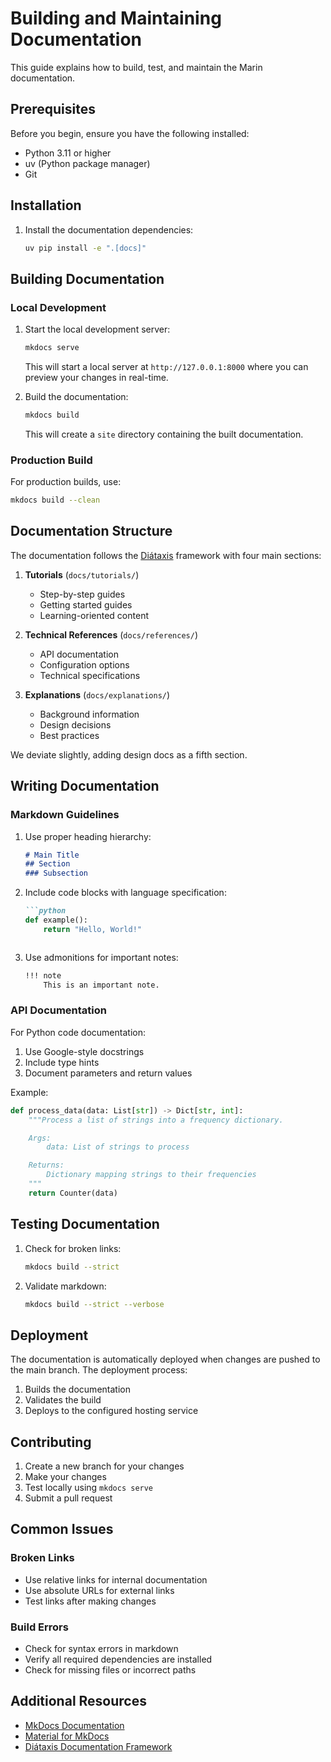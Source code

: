 # Building and Maintaining Documentation

This guide explains how to build, test, and maintain the Marin documentation.

## Prerequisites

Before you begin, ensure you have the following installed:

- Python 3.11 or higher
- uv (Python package manager)
- Git

## Installation

1. Install the documentation dependencies:
   ```bash
   uv pip install -e ".[docs]"
   ```

## Building Documentation

### Local Development

1. Start the local development server:
   ```bash
   mkdocs serve
   ```
   This will start a local server at `http://127.0.0.1:8000` where you can preview your changes in real-time.

2. Build the documentation:
   ```bash
   mkdocs build
   ```
   This will create a `site` directory containing the built documentation.

### Production Build

For production builds, use:
```bash
mkdocs build --clean
```

## Documentation Structure

The documentation follows the [Diátaxis](https://diataxis.fr/) framework with four main sections:

1. **Tutorials** (`docs/tutorials/`)
   - Step-by-step guides
   - Getting started guides
   - Learning-oriented content

2. **Technical References** (`docs/references/`)
   - API documentation
   - Configuration options
   - Technical specifications

3. **Explanations** (`docs/explanations/`)
   - Background information
   - Design decisions
   - Best practices


We deviate slightly, adding design docs as a fifth section.

## Writing Documentation

### Markdown Guidelines

1. Use proper heading hierarchy:
   ```markdown
   # Main Title
   ## Section
   ### Subsection
   ```

2. Include code blocks with language specification:
   ```markdown
   ```python
   def example():
       return "Hello, World!"
   ```
   ```

3. Use admonitions for important notes:
   ```markdown
   !!! note
       This is an important note.
   ```

### API Documentation

For Python code documentation:
1. Use Google-style docstrings
2. Include type hints
3. Document parameters and return values

Example:
```python
def process_data(data: List[str]) -> Dict[str, int]:
    """Process a list of strings into a frequency dictionary.

    Args:
        data: List of strings to process

    Returns:
        Dictionary mapping strings to their frequencies
    """
    return Counter(data)
```

## Testing Documentation

1. Check for broken links:
   ```bash
   mkdocs build --strict
   ```

2. Validate markdown:
   ```bash
   mkdocs build --strict --verbose
   ```

## Deployment

The documentation is automatically deployed when changes are pushed to the main branch. The deployment process:

1. Builds the documentation
2. Validates the build
3. Deploys to the configured hosting service

## Contributing

1. Create a new branch for your changes
2. Make your changes
3. Test locally using `mkdocs serve`
4. Submit a pull request

## Common Issues

### Broken Links
- Use relative links for internal documentation
- Use absolute URLs for external links
- Test links after making changes

### Build Errors
- Check for syntax errors in markdown
- Verify all required dependencies are installed
- Check for missing files or incorrect paths

## Additional Resources

- [MkDocs Documentation](https://www.mkdocs.org/)
- [Material for MkDocs](https://squidfunk.github.io/mkdocs-material/)
- [Diátaxis Documentation Framework](https://diataxis.fr/)
